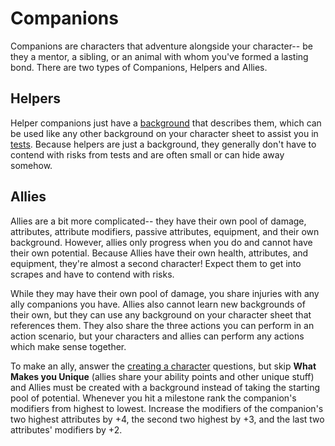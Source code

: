 # Companions

Companions are characters that adventure alongside your character-- be they a mentor, a sibling, or an animal with whom you've formed a lasting bond. There are two types of Companions, Helpers and Allies.

## Helpers

Helper companions just have a [background](../character/skills.md) that describes them, which can be used like any other background on your character sheet to assist you in [tests](../gameplay/tests.md). Because helpers are just a background, they generally don't have to contend with risks from tests and are often small or can hide away somehow.

## Allies

Allies are a bit more complicated-- they have their own pool of damage, attributes, attribute modifiers, passive attributes, equipment, and their own background. However, allies only progress when you do and cannot have their own potential. Because Allies have their own health, attributes, and equipment, they're almost a second character! Expect them to get into scrapes and have to contend with risks.

While they may have their own pool of damage, you share injuries with any ally companions you have. Allies also cannot learn new backgrounds of their own, but they can use any background on your character sheet that references them. They also share the three actions you can perform in an action scenario, but your characters and allies can perform any actions which make sense together.

To make an ally, answer the [creating a character](../getting_started/creation,md) questions, but skip **What Makes you Unique** (allies share your ability points and other unique stuff) and Allies must be created with a background instead of taking the starting pool of potential. Whenever you hit a  milestone rank the companion's modifiers from highest to lowest. Increase the modifiers of the companion's two highest attributes by +4, the second two highest by +3, and the last two attributes' modifiers by +2.

